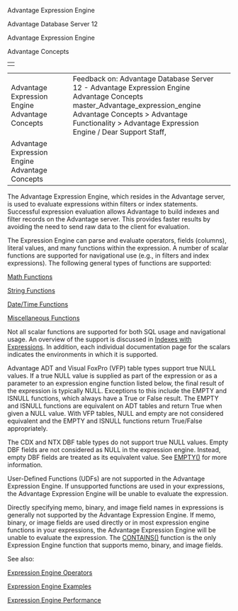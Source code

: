 Advantage Expression Engine




Advantage Database Server 12  

Advantage Expression Engine

Advantage Concepts

|  |
| --- |
|  |

|  |  |  |  |  |
| --- | --- | --- | --- | --- |
| Advantage Expression Engine  Advantage Concepts |  |  | Feedback on: Advantage Database Server 12 - Advantage Expression Engine Advantage Concepts master\_Advantage\_expression\_engine Advantage Concepts > Advantage Functionality > Advantage Expression Engine / Dear Support Staff, |  |
| Advantage Expression Engine  Advantage Concepts |  |  |  |  |

The Advantage Expression Engine, which resides in the Advantage server, is used to evaluate expressions within filters or index statements. Successful expression evaluation allows Advantage to build indexes and filter records on the Advantage server. This provides faster results by avoiding the need to send raw data to the client for evaluation.

The Expression Engine can parse and evaluate operators, fields (columns), literal values, and many functions within the expression. A number of scalar functions are supported for navigational use (e.g., in filters and index expressions). The following general types of functions are supported:

[Math Functions](master_math_functions.htm)

[String Functions](master_string_functions.htm)

[Date/Time Functions](master_date_time_functions.htm)

[Miscellaneous Functions](master_miscellaneous_functions.htm)

Not all scalar functions are supported for both SQL usage and navigational usage. An overview of the support is discussed in [Indexes with Expressions](master_indexes_with_expressions.htm). In addition, each individual documentation page for the scalars indicates the environments in which it is supported.

Advantage ADT and Visual FoxPro (VFP) table types support true NULL values. If a true NULL value is supplied as part of the expression or as a parameter to an expression engine function listed below, the final result of the expression is typically NULL. Exceptions to this include the EMPTY and ISNULL functions, which always have a True or False result. The EMPTY and ISNULL functions are equivalent on ADT tables and return True when given a NULL value. With VFP tables, NULL and empty are not considered equivalent and the EMPTY and ISNULL functions return True/False appropriately.

The CDX and NTX DBF table types do not support true NULL values. Empty DBF fields are not considered as NULL in the expression engine. Instead, empty DBF fields are treated as its equivalent value. See [EMPTY()](master_empty.htm) for more information.

User-Defined Functions (UDFs) are not supported in the Advantage Expression Engine. If unsupported functions are used in your expressions, the Advantage Expression Engine will be unable to evaluate the expression.

Directly specifying memo, binary, and image field names in expressions is generally not supported by the Advantage Expression Engine. If memo, binary, or image fields are used directly or in most expression engine functions in your expressions, the Advantage Expression Engine will be unable to evaluate the expression. The [CONTAINS()](master_contains.htm) function is the only Expression Engine function that supports memo, binary, and image fields.

See also:

[Expression Engine Operators](master_expression_engine_operators.htm)

[Expression Engine Examples](master_expression_engine_examples.htm)

[Expression Engine Performance](master_expression_engine_performance.htm)